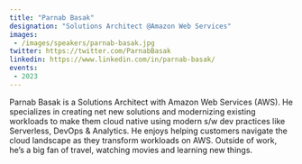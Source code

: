 ```yaml
---
title: "Parnab Basak"
designation: "Solutions Architect @Amazon Web Services"
images:
 - /images/speakers/parnab-basak.jpg
twitter: https://twitter.com/ParnabBasak
linkedin: https://www.linkedin.com/in/parnab-basak/
events:
 - 2023
---
```


Parnab Basak is a Solutions Architect with Amazon Web Services (AWS). He specializes in creating net new  solutions and modernizing existing workloads to make them cloud native using modern s/w dev practices like Serverless, DevOps & Analytics. He enjoys helping customers navigate the cloud landscape as they transform workloads on AWS. Outside of work, he’s a big fan of travel, watching movies and learning new things.